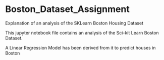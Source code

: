 # Boston_Dataset_Assignment
Explanation of an analysis of the SKLearn Boston Housing Dataset

This jupyter notebook file contains an analysis of the Sci-kit Learn Boston Dataset.

A Linear Regression Model has been derived from it to predict houses in Boston 
